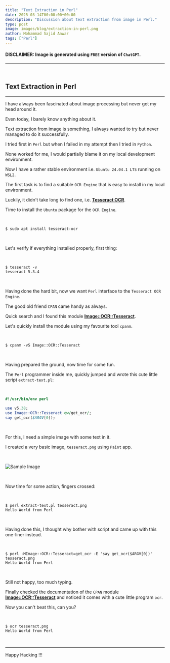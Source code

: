 ```yaml
---
title: "Text Extraction in Perl"
date: 2025-03-14T00:00:00+00:00
description: "Discussion about text extraction from image in Perl."
type: post
image: images/blog/extraction-in-perl.png
author: Mohammad Sajid Anwar
tags: ["Perl"]
---
```


#### **DISCLAIMER:** Image is generated using `FREE` version of `ChatGPT`.
***

<br>

## Text Extraction in Perl
***

I have always been fascinated about image processing but never got my head around it.

Even today, I barely know anything about it.

Text extraction from image is something, I always wanted to try but never managed to do it successfully.

I tried first in `Perl` but when I failed in my attempt then I tried in `Python`.

None worked for me, I would partially blame it on my local development environment.

Now I have a rather stable environment i.e. `Ubuntu 24.04.1 LTS` running on `WSL2`.

The first task is to find a suitable `OCR Engine` that is easy to install in my local environment.

Luckily, it didn't take long to find one, i.e. [**Tesseract OCR**](https://github.com/tesseract-ocr/tesseract).

Time to install the `Ubuntu` package for the `OCR Engine`.

<br>

    $ sudo apt install tesseract-ocr

<br>

Let's verify if everything installed properly, first thing:

<br>

    $ tesseract -v
    tesseract 5.3.4

<br>

Having done the hard bit, now we want `Perl` interface to the `Tesseract OCR Engine`.

The good old friend `CPAN` came handy as always.

Quick search and I found this module [**Image::OCR::Tesseract**](https://metacpan.org/dist/Image-OCR-Tesseract).

Let's quickly install the module using my favourite tool `cpanm`.

<br>

    $ cpanm -vS Image::OCR::Tesseract

<br>

Having prepared the ground, now time for some fun.

The `Perl` programmer inside me, quickly jumped and wrote this cute little script `extract-text.pl`:

<br>

```perl
#!/usr/bin/env perl

use v5.38;
use Image::OCR::Tesseract qw/get_ocr/;
say get_ocr($ARGV[0]);
```

<br>

For this, I need a simple image with some text in it.

I created a very basic image, `tesseract.png` using `Paint` app.

<br>

![Sample Image](/images/blog/tesseract.png)

<br>

Now time for some action, fingers crossed:

<br>

    $ perl extract-text.pl tesseract.png
    Hello World from Perl

<br>

Having done this, I thought why bother with script and came up with this one-liner instead.

<br>

    $ perl -MImage::OCR::Tesseract=get_ocr -E 'say get_ocr($ARGV[0])' tesseract.png
    Hello World from Perl

<br>

Still not happy, too much typing.

Finally checked the documentation of the `CPAN` module [**Image::OCR::Tesseract**](https://metacpan.org/dist/Image-OCR-Tesseract) and noticed it comes with a cute little program `ocr`.

Now you can't beat this, can you?

<br>

    $ ocr tesseract.png
    Hello World from Perl

<br>

***

Happy Hacking !!!
